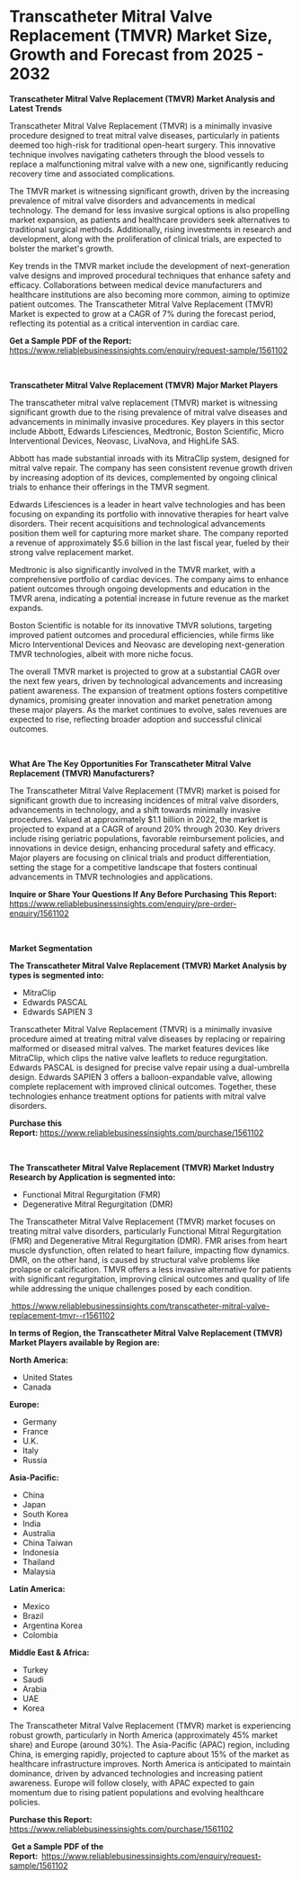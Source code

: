 <p><h1>Transcatheter Mitral Valve Replacement (TMVR) Market Size, Growth and Forecast from 2025 - 2032</h1></p><p><strong>Transcatheter Mitral Valve Replacement (TMVR) Market Analysis and Latest Trends</strong></p>
<p><p>Transcatheter Mitral Valve Replacement (TMVR) is a minimally invasive procedure designed to treat mitral valve diseases, particularly in patients deemed too high-risk for traditional open-heart surgery. This innovative technique involves navigating catheters through the blood vessels to replace a malfunctioning mitral valve with a new one, significantly reducing recovery time and associated complications.</p><p>The TMVR market is witnessing significant growth, driven by the increasing prevalence of mitral valve disorders and advancements in medical technology. The demand for less invasive surgical options is also propelling market expansion, as patients and healthcare providers seek alternatives to traditional surgical methods. Additionally, rising investments in research and development, along with the proliferation of clinical trials, are expected to bolster the market's growth.</p><p>Key trends in the TMVR market include the development of next-generation valve designs and improved procedural techniques that enhance safety and efficacy. Collaborations between medical device manufacturers and healthcare institutions are also becoming more common, aiming to optimize patient outcomes. The Transcatheter Mitral Valve Replacement (TMVR) Market is expected to grow at a CAGR of 7% during the forecast period, reflecting its potential as a critical intervention in cardiac care.</p></p>
<p><strong>Get a Sample PDF of the Report:&nbsp;</strong> <a href="https://www.reliablebusinessinsights.com/enquiry/request-sample/1561102?utm_campaign=2716&utm_medium=2&utm_source=Github&utm_content=ia&utm_term=14042025&utm_id=transcatheter-mitral-valve-replacement-tmvr">https://www.reliablebusinessinsights.com/enquiry/request-sample/1561102</a></p>
<p>&nbsp;</p>
<p><strong>Transcatheter Mitral Valve Replacement (TMVR) Major Market Players</strong></p>
<p><p>The transcatheter mitral valve replacement (TMVR) market is witnessing significant growth due to the rising prevalence of mitral valve diseases and advancements in minimally invasive procedures. Key players in this sector include Abbott, Edwards Lifesciences, Medtronic, Boston Scientific, Micro Interventional Devices, Neovasc, LivaNova, and HighLife SAS.</p><p>Abbott has made substantial inroads with its MitraClip system, designed for mitral valve repair. The company has seen consistent revenue growth driven by increasing adoption of its devices, complemented by ongoing clinical trials to enhance their offerings in the TMVR segment.</p><p>Edwards Lifesciences is a leader in heart valve technologies and has been focusing on expanding its portfolio with innovative therapies for heart valve disorders. Their recent acquisitions and technological advancements position them well for capturing more market share. The company reported a revenue of approximately $5.6 billion in the last fiscal year, fueled by their strong valve replacement market.</p><p>Medtronic is also significantly involved in the TMVR market, with a comprehensive portfolio of cardiac devices. The company aims to enhance patient outcomes through ongoing developments and education in the TMVR arena, indicating a potential increase in future revenue as the market expands.</p><p>Boston Scientific is notable for its innovative TMVR solutions, targeting improved patient outcomes and procedural efficiencies, while firms like Micro Interventional Devices and Neovasc are developing next-generation TMVR technologies, albeit with more niche focus.</p><p>The overall TMVR market is projected to grow at a substantial CAGR over the next few years, driven by technological advancements and increasing patient awareness. The expansion of treatment options fosters competitive dynamics, promising greater innovation and market penetration among these major players. As the market continues to evolve, sales revenues are expected to rise, reflecting broader adoption and successful clinical outcomes.</p></p>
<p>&nbsp;</p>
<p><strong>What Are The Key Opportunities For Transcatheter Mitral Valve Replacement (TMVR) Manufacturers?</strong></p>
<p><p>The Transcatheter Mitral Valve Replacement (TMVR) market is poised for significant growth due to increasing incidences of mitral valve disorders, advancements in technology, and a shift towards minimally invasive procedures. Valued at approximately $1.1 billion in 2022, the market is projected to expand at a CAGR of around 20% through 2030. Key drivers include rising geriatric populations, favorable reimbursement policies, and innovations in device design, enhancing procedural safety and efficacy. Major players are focusing on clinical trials and product differentiation, setting the stage for a competitive landscape that fosters continual advancements in TMVR technologies and applications.</p></p>
<p><strong>Inquire or Share Your Questions If Any Before Purchasing This Report:</strong> <a href="https://www.reliablebusinessinsights.com/enquiry/pre-order-enquiry/1561102?utm_campaign=2716&utm_medium=2&utm_source=Github&utm_content=ia&utm_term=14042025&utm_id=transcatheter-mitral-valve-replacement-tmvr">https://www.reliablebusinessinsights.com/enquiry/pre-order-enquiry/1561102</a></p>
<p>&nbsp;</p>
<p><strong>Market Segmentation</strong></p>
<p><strong>The Transcatheter Mitral Valve Replacement (TMVR) Market Analysis by types is segmented into:</strong></p>
<p><ul><li>MitraClip</li><li>Edwards PASCAL</li><li>Edwards SAPIEN 3</li></ul></p>
<p><p>Transcatheter Mitral Valve Replacement (TMVR) is a minimally invasive procedure aimed at treating mitral valve diseases by replacing or repairing malformed or diseased mitral valves. The market features devices like MitraClip, which clips the native valve leaflets to reduce regurgitation. Edwards PASCAL is designed for precise valve repair using a dual-umbrella design. Edwards SAPIEN 3 offers a balloon-expandable valve, allowing complete replacement with improved clinical outcomes. Together, these technologies enhance treatment options for patients with mitral valve disorders.</p></p>
<p><strong>Purchase this Report:&nbsp;</strong><a href="https://www.reliablebusinessinsights.com/purchase/1561102?utm_campaign=2716&utm_medium=2&utm_source=Github&utm_content=ia&utm_term=14042025&utm_id=transcatheter-mitral-valve-replacement-tmvr">https://www.reliablebusinessinsights.com/purchase/1561102</a></p>
<p>&nbsp;</p>
<p><strong>The Transcatheter Mitral Valve Replacement (TMVR) Market Industry Research by Application is segmented into:</strong></p>
<p><ul><li>Functional Mitral Regurgitation (FMR)</li><li>Degenerative Mitral Regurgitation (DMR)</li></ul></p>
<p><p>The Transcatheter Mitral Valve Replacement (TMVR) market focuses on treating mitral valve disorders, particularly Functional Mitral Regurgitation (FMR) and Degenerative Mitral Regurgitation (DMR). FMR arises from heart muscle dysfunction, often related to heart failure, impacting flow dynamics. DMR, on the other hand, is caused by structural valve problems like prolapse or calcification. TMVR offers a less invasive alternative for patients with significant regurgitation, improving clinical outcomes and quality of life while addressing the unique challenges posed by each condition.</p></p>
<p><a href="https://www.reliablebusinessinsights.com/transcatheter-mitral-valve-replacement-tmvr--r1561102?utm_campaign=2716&utm_medium=2&utm_source=Github&utm_content=ia&utm_term=14042025&utm_id=transcatheter-mitral-valve-replacement-tmvr">&nbsp;https://www.reliablebusinessinsights.com/transcatheter-mitral-valve-replacement-tmvr--r1561102</a></p>
<p><strong>In terms of Region, the Transcatheter Mitral Valve Replacement (TMVR) Market Players available by Region are:</strong></p>
<p>
    <p> <strong> North America: </strong>
        <ul>
            <li>United States</li>
            <li>Canada</li>
        </ul>
        </p> 
    <p> <strong> Europe: </strong>
        <ul>
            <li>Germany</li>
            <li>France</li>
            <li>U.K.</li>
            <li>Italy</li>
            <li>Russia</li>
        </ul>
        </p> 
    <p> <strong> Asia-Pacific: </strong>
        <ul>
            <li>China</li>
            <li>Japan</li>
            <li>South Korea</li>
            <li>India</li>
            <li>Australia</li>
            <li>China Taiwan</li>
            <li>Indonesia</li>
            <li>Thailand</li>
            <li>Malaysia</li>
        </ul>
        </p> 
    <p> <strong> Latin America: </strong>
        <ul>
            <li>Mexico</li>
            <li>Brazil</li>
            <li>Argentina Korea</li>
            <li>Colombia</li>
        </ul>
        </p> 
    <p> <strong> Middle East & Africa: </strong>
        <ul>
            <li>Turkey</li>
            <li>Saudi</li>
            <li>Arabia</li>
            <li>UAE</li>
            <li>Korea</li>
        </ul>
    </p>
    </p>
<p><p>The Transcatheter Mitral Valve Replacement (TMVR) market is experiencing robust growth, particularly in North America (approximately 45% market share) and Europe (around 30%). The Asia-Pacific (APAC) region, including China, is emerging rapidly, projected to capture about 15% of the market as healthcare infrastructure improves. North America is anticipated to maintain dominance, driven by advanced technologies and increasing patient awareness. Europe will follow closely, with APAC expected to gain momentum due to rising patient populations and evolving healthcare policies.</p></p>
<p><strong>Purchase this Report: </strong><a href="https://www.reliablebusinessinsights.com/purchase/1561102?utm_campaign=2716&utm_medium=2&utm_source=Github&utm_content=ia&utm_term=14042025&utm_id=transcatheter-mitral-valve-replacement-tmvr">https://www.reliablebusinessinsights.com/purchase/1561102</a></p>
<p>&nbsp;<strong>Get a Sample PDF of the Report:&nbsp;&nbsp;</strong><a href="https://www.reliablebusinessinsights.com/enquiry/request-sample/1561102?utm_campaign=2716&utm_medium=2&utm_source=Github&utm_content=ia&utm_term=14042025&utm_id=transcatheter-mitral-valve-replacement-tmvr">https://www.reliablebusinessinsights.com/enquiry/request-sample/1561102</a></p>
<p><strong></strong></p>
<p><p></p><p></p><p></p></p>